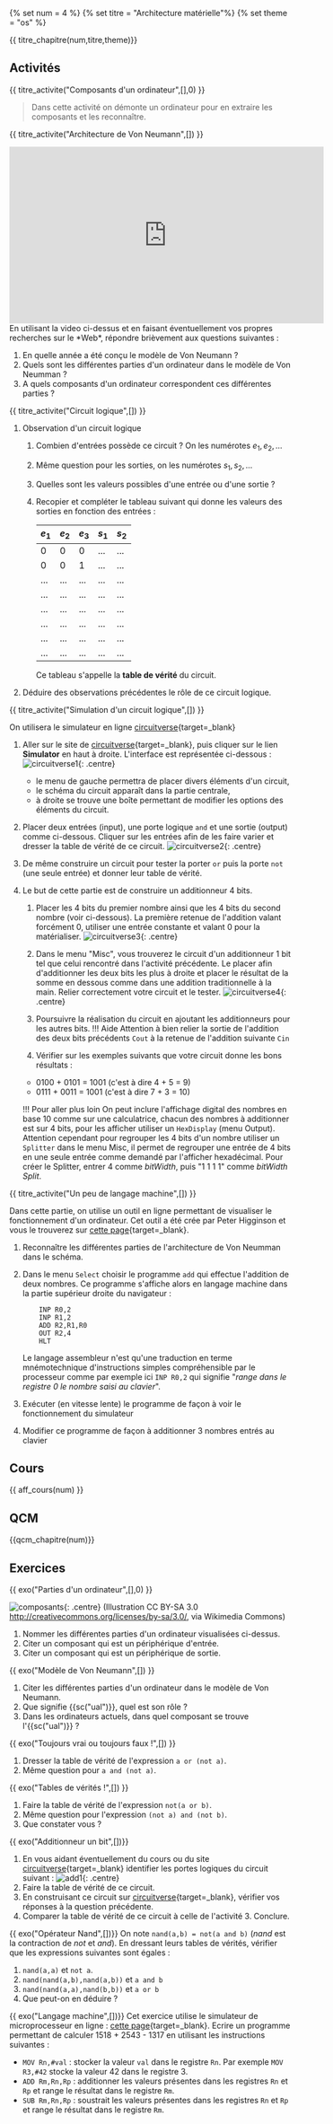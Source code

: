 
{% set num = 4 %}
{% set titre = "Architecture matérielle"%}
{% set theme = "os" %}

{{ titre_chapitre(num,titre,theme)}}
 
## Activités 

{{ titre_activite("Composants d'un ordinateur",[],0) }}

> Dans cette activité on démonte un ordinateur pour en extraire les composants et les reconnaître.

{{ titre_activite("Architecture de Von Neumann",[]) }}

<div class="centre"><iframe width="560" height="315" src="https://www.youtube.com/embed/c9pL_3tTW2c?start=2353" title="YouTube video player" frameborder="0" allow="accelerometer; autoplay; clipboard-write; encrypted-media; gyroscope; picture-in-picture" allowfullscreen></iframe></div>
En utilisant la video ci-dessus et en faisant éventuellement vos propres recherches sur le *Web*, répondre brièvement aux questions suivantes :

1. En quelle année a été conçu le modèle de Von Neumann ? 
2. Quels sont les différentes parties d'un ordinateur dans le modèle de Von Neumman ?
3. A quels composants d'un ordinateur correspondent ces différentes parties ?

{{ titre_activite("Circuit logique",[]) }}

1. Observation d'un circuit logique
    1. Combien d'entrées possède ce circuit ? On les numérotes $e_1,e_2, \dots$
    2. Même question pour les sorties, on les numérotes $s_1,s_2,\dots$
    3. Quelles sont les valeurs possibles d'une entrée ou d'une sortie ?
    4. Recopier et compléter le tableau suivant qui donne les valeurs des sorties en fonction des entrées :

        | $e_1$ | $e_2$ | $e_3$ | $s_1$ | $s_2$ |
        |----|----|----|----|----|
        | 0  | 0  | 0  |  ...  | ...   |
        | 0  | 0  | 1  |  ...  | ...  |
        |  ...  |   ... |  ...  |  ...  | ...   |
        |  ...  |   ... |  ...  |  ...  | ...   |
        |  ...  |   ... |  ...  |  ...  | ...   |
        |  ...  |   ... |  ...  |  ...  | ...   |
        |  ...  |   ... |  ...  |  ...  | ...   |
        |  ...  |   ... |  ...  |  ...  | ...   |

        Ce tableau s'appelle la **table de vérité** du circuit.

2. Déduire des observations précédentes le rôle de ce circuit logique.

{{ titre_activite("Simulation d'un circuit logique",[]) }}

On utilisera le simulateur en ligne [circuitverse](http://circuitverse.org){target=_blank}

1. Aller sur le site de [circuitverse](http://circuitverse.org){target=_blank}, puis cliquer sur le lien **Simulator** en haut à droite. L'interface est représentée ci-dessous :
![circuitverse1](./images/C4/cv1.png){: .centre}
    * le menu de gauche permettra de placer divers éléments d'un circuit,
    * le schéma du circuit apparaît dans la partie centrale,
    * à droite se trouve une boîte permettant de modifier les options des éléments du circuit.

2. Placer deux entrées (input), une porte logique `and` et une sortie (output) comme ci-dessous. Cliquer sur les entrées afin de les faire varier et dresser la table de vérité de ce circuit.
![circuitverse2](./images/C4/cv2.png){: .centre}

3. De même construire un circuit pour tester la porter `or` puis la porte `not` (une seule entrée) et donner leur table de vérité.

4.  Le but de cette partie est de construire un additionneur 4 bits.

    1. Placer les 4 bits du premier nombre ainsi que les 4 bits du second nombre (voir ci-dessous). La première retenue de l'addition valant forcément 0, utiliser une entrée constante et valant 0 pour la matérialiser.
    ![circuitverse3](./images/C4/cv3.png){: .centre}

    2. Dans le menu "Misc", vous trouverez le circuit d'un additionneur 1 bit tel que celui rencontré dans l'activité précédente. Le placer afin d'additionner les deux bits les plus à droite et placer le résultat de la somme en dessous comme dans une addition traditionnelle à la main. Relier correctement votre circuit et le tester.
    ![circuitverse4](./images/C4/cv4.png){: .centre}

    3. Poursuivre la réalisation du circuit en ajoutant les additionneurs pour les autres bits.
        !!! Aide
        Attention à bien relier la sortie de l'addition des deux bits précédents `Cout` à la retenue de l'addition suivante `Cin`
    
    4. Vérifier sur les exemples suivants que votre circuit donne les bons résultats :
    * 0100 + 0101 = 1001 (c'est à dire 4 + 5 = 9)
    * 0111 + 0011 = 1001 (c'est à dire 7 + 3 = 10) 

    !!! Pour aller plus loin
        On peut inclure l'affichage digital des nombres en base 10 comme sur une calculatrice, chacun des nombres à additionner est sur 4 bits, pour les afficher utiliser un `HexDisplay` (menu Output). Attention cependant pour regrouper les 4 bits d'un nombre utiliser un `Splitter` dans le menu Misc, il permet de regrouper une entrée de 4 bits en une seule entrée comme demandé par l'afficher hexadécimal. Pour créer le Splitter, entrer 4 comme *bitWidth*, puis "1 1 1 1" comme *bitWidth Split*.


{{ titre_activite("Un peu de langage machine",[]) }}

Dans cette partie, on utilise un outil en ligne permettant de visualiser le fonctionnement d'un ordinateur. Cet outil a été crée par Peter Higginson et  vous le trouverez sur [cette page](http://www.peterhigginson.co.uk/RISC/){target=_blank}.

1. Reconnaître les différentes parties de l'architecture de Von Neumman dans le schéma.
2. Dans le menu `Select` choisir le programme `add` qui effectue l'addition de deux nombres. Ce programme s'affiche alors en langage machine dans la partie supérieur droite du navigateur :

    ```dasm16
        INP R0,2
        INP R1,2
        ADD R2,R1,R0
        OUT R2,4
        HLT
    ```
    Le langage assembleur n'est qu'une traduction en terme mnémotechnique d'instructions simples compréhensible par le processeur comme par exemple ici `INP R0,2` qui signifie "*range dans le registre 0 le nombre saisi au clavier*".

3. Exécuter (en vitesse lente) le programme de façon à voir le fonctionnement du simulateur
4. Modifier ce programme de façon à additionner 3 nombres entrés au clavier
 
## Cours

{{ aff_cours(num) }}


## QCM

{{qcm_chapitre(num)}}


## Exercices

{{ exo("Parties d'un ordinateur",[],0) }}

 ![composants](./images/C4/excompo.png){: .centre}
 (Illustration CC BY-SA 3.0 <http://creativecommons.org/licenses/by-sa/3.0/>, via Wikimedia Commons)

1. Nommer les différentes parties d'un ordinateur visualisées ci-dessus.
2. Citer un composant qui est un périphérique d'entrée.
3. Citer un composant qui est un périphérique de sortie.

{{ exo("Modèle de Von Neumann",[]) }}
1. Citer les différentes parties d'un ordinateur dans le modèle de Von Neumann.
2. Que signifie {{sc("ual")}}, quel est son rôle ?
3. Dans les ordinateurs actuels, dans quel composant se trouve l'{{sc("ual")}} ?

{{ exo("Toujours vrai ou toujours faux !",[]) }}
1. Dresser la table de vérité de l'expression `a or (not a)`.
2. Même question pour `a and (not a)`.

{{ exo("Tables de vérités !",[]) }}
1. Faire la table de vérité de l'expression `not(a or b)`.
2. Même question pour l'expression `(not a) and (not b)`.
3. Que constater vous ?

{{ exo("Additionneur un bit",[])}}
 1. En vous aidant éventuellement du cours ou du site [circuitverse](http://circuitverse.org){target=_blank} identifier les portes logiques du circuit suivant :
 ![add1](./images/C4/exoadd1.png){: .centre}
 2. Faire la table de vérité de ce circuit.
 3. En construisant ce circuit sur [circuitverse](http://circuitverse.org){target=_blank}, vérifier vos réponses à la question précédente.
 4. Comparer la table de vérité de ce circuit à celle de l'activité 3. Conclure.

{{ exo("Opérateur Nand",[])}}
On note `nand(a,b) = not(a and b)` (*nand* est la contraction de *not* et *and*). En dressant leurs tables de vérités, vérifier que les expressions suivantes sont égales :

1. `nand(a,a)` et `not a`.
2. `nand(nand(a,b),nand(a,b))` et `a and b`
3. `nand(nand(a,a),nand(b,b))` et `a or b`
4. Que peut-on en déduire ?

{{ exo("Langage machine",[])}}
Cet exercice utilise le simulateur de microprocesseur en ligne : [cette page](http://www.peterhigginson.co.uk/RISC/){target=_blank}.
Ecrire un programme permettant de calculer 1518 + 2543 - 1317 en utilisant les instructions suivantes :

* `MOV Rn,#val` : stocker la valeur `val` dans le registre `Rn`. Par exemple `MOV R3,#42` stocke la valeur 42 dans le registre 3.
* `ADD Rm,Rn,Rp` : additionner les valeurs présentes dans les registres `Rn` et `Rp` et range le résultat dans le registre `Rm`.
* `SUB Rm,Rn,Rp` : soustrait les valeurs présentes dans les registres `Rn` et `Rp` et range le résultat dans le registre `Rm`.

